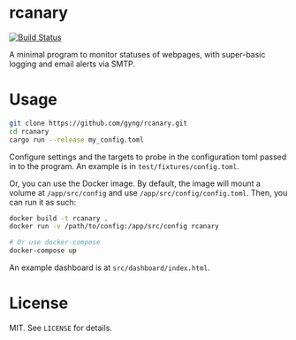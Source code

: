 # rcanary

[![Build Status](https://travis-ci.org/gyng/rcanary.svg?branch=master)](https://travis-ci.org/gyng/rcanary)

A minimal program to monitor statuses of webpages, with super-basic logging and email alerts via SMTP.

# Usage
```bash
git clone https://github.com/gyng/rcanary.git
cd rcanary
cargo run --release my_config.toml
```

Configure settings and the targets to probe in the configuration toml passed in to the program. An example is in `test/fixtures/config.toml`.

Or, you can use the Docker image. By default, the image will mount a volume at `/app/src/config` and use `/app/src/config/config.toml`.
Then, you can run it as such:

```bash
docker build -t rcanary .
docker run -v /path/to/config:/app/src/config rcanary

# Or use docker-compose
docker-compose up
```

An example dashboard is at `src/dashboard/index.html`.

# License

  MIT. See `LICENSE` for details.
